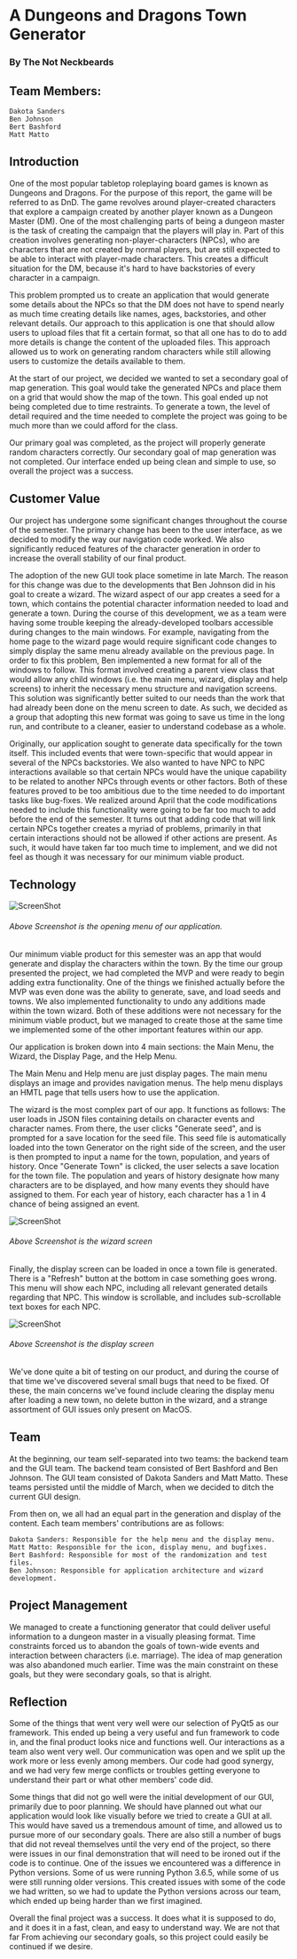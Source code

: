 # A Dungeons and Dragons Town Generator
### By The Not Neckbeards

## Team Members:
	Dakota Sanders
	Ben Johnson
	Bert Bashford
	Matt Matto

## Introduction
One of the most popular tabletop roleplaying board games is known as Dungeons and Dragons.
For the purpose of this report, the game will be referred to as DnD.
The game revolves around player-created characters that explore a campaign created
by another player known as a Dungeon Master (DM). One of the most challenging
parts of being a dungeon master is the task of creating the campaign that the
players will play in. Part of this creation involves generating non-player-characters
(NPCs), who are characters that are not created by normal players, but are still
expected to be able to interact with player-made characters. This creates a
difficult situation for the DM, because it's hard to have backstories of every
character in a campaign.

This problem prompted us to create an application that would generate some
details about the NPCs so that the DM does not have to spend nearly as much time
creating details like names, ages, backstories, and other relevant details.
Our approach to this application is one that should allow users to upload files
that fit a certain format, so that all one has to do to add more details
is change the content of the uploaded files. This approach allowed us to
work on generating random characters while still allowing users to customize the
details available to them.

At the start of our project, we decided we wanted to set a secondary goal of map
generation. This goal would take the generated NPCs and place them on a grid
that would show the map of the town.
This goal ended up not being completed due to time restraints. To generate a
town, the level of detail required and the time needed to complete the project
was going to be much more than we could afford for the class.

Our primary goal was completed, as the project will properly generate random
characters correctly. Our secondary goal of map generation was not completed.
Our interface ended up being clean and simple to use, so overall the project
was a success.

## Customer Value
Our project has undergone some significant changes throughout the course of the
semester. The primary change has been to the user interface, as we decided to
modify the way our navigation code worked. We also significantly reduced features
of the character generation in order to increase the overall stability of our
final product.

The adoption of the new GUI took place sometime in late March. The reason for
this change was due to the developments that Ben Johnson did in his goal to
create a wizard. The wizard aspect of our app creates a seed for a town, which
contains the potential character information needed to load and generate a
town. During the course of this development, we as a team were having some
trouble keeping the already-developed toolbars accessible during changes to the
main windows. For example, navigating from the home page to the wizard page would
require significant code changes to simply display the same menu already available
on the previous page. In order to fix this problem, Ben implemented a new format
for all of the windows to follow. This format involved creating a parent view class
that would allow any child windows (i.e. the main menu, wizard, display and help screens)
to inherit the necessary menu structure and navigation screens. This solution
was significantly better suited to our needs than the work that had already been
done on the menu screen to date. As such, we decided as a group that adopting this
new format was going to save us time in the long run, and contribute to a cleaner,
easier to understand codebase as a whole.

Originally, our application sought to generate data specifically for the town
itself. This included events that were town-specific that would appear in
several of the NPCs backstories. We also wanted to have NPC to NPC interactions
available so that certain NPCs would have the unique capability to be
related to another NPCs through events or other factors. Both of these features
proved to be too ambitious due to the time needed to do important tasks like
bug-fixes. We realized around April that the code modifications needed to include
this functionality were going to be far too much to add before the end of the
semester. It turns out that adding code that will link certain NPCs together
creates a myriad of problems, primarily in that certain interactions should not
be allowed if other actions are present. As such, it would have taken far too
much time to implement, and we did not feel as though it was necessary for our
minimum viable product.

## Technology

![ScreenShot](screenshots/MainMenu.png)
###### Above Screenshot is the opening menu of our application.

Our minimum viable product for this semester was an app that would generate
and display the characters within the town. By the time our group presented the
project, we had completed the MVP and were ready to begin adding extra functionality.
One of the things we finished actually before the MVP was even done was the
ability to generate, save, and load seeds and towns. We also implemented functionality
to undo any additions made within the town wizard. Both of these additions
were not necessary for the minimum viable product, but we managed to create those
at the same time we implemented some of the other important features within
our app.

Our application is broken down into 4 main sections: the Main Menu, the Wizard,
the Display Page, and the Help Menu.

The Main Menu and Help menu are just display pages. The main menu displays an image
and provides navigation menus. The help menu displays an HMTL page that tells users
how to use the application.

The wizard is the most complex part of our app. It functions as follows: The user
loads in JSON files containing details on character events and character names.
From there, the user clicks "Generate seed", and is prompted for a save location
for the seed file. This seed file is automatically loaded into the town Generator
on the right side of the screen, and the user is then prompted to input a name
for the town, population, and years of history. Once "Generate Town" is clicked,
the user selects a save location for the town file. The population and years of
history designate how many characters are to be displayed, and how many events
they should have assigned to them. For each year of history, each character has
a 1 in 4 chance of being assigned an event.

![ScreenShot](screenshots/Wizard.png)
###### Above Screenshot is the wizard screen

Finally, the display screen can be loaded in once a town file is generated.
There is a "Refresh" button at the bottom in case something goes wrong.
This menu will show each NPC, including all relevant generated details regarding
that NPC. This window is scrollable, and includes sub-scrollable text boxes for
each NPC.

![ScreenShot](screenshots/Display.png)
###### Above Screenshot is the display screen

We've done quite a bit of testing on our product, and during the course of that
time we've discovered several small bugs that need to be fixed. Of these,
the main concerns we've found include clearing the display menu after loading
a new town, no delete button in the wizard, and a strange assortment of GUI issues
only present on MacOS.

## Team
At the beginning, our team self-separated into two teams: the backend team and the
GUI team. The backend team consisted of Bert Bashford and Ben Johnson. The GUI team
consisted of Dakota Sanders and Matt Matto. These teams persisted until the middle
of March, when we decided to ditch the current GUI design.

From then on, we all had an equal part in the generation and display of the content.
Each team members' contributions are as follows:

    Dakota Sanders: Responsible for the help menu and the display menu.
    Matt Matto: Responsible for the icon, display menu, and bugfixes.
    Bert Bashford: Responsible for most of the randomization and test files.
    Ben Johnson: Responsible for application architecture and wizard development.

## Project Management
We managed to create a functioning generator that could deliver useful information
to a dungeon master in a visually pleasing format.
Time constraints forced us to abandon the goals of town-wide events and interaction
between characters (i.e. marriage). The idea of map generation was also abandoned
much earlier. Time was the main constraint on these goals, but they were secondary
goals, so that is alright.

## Reflection
Some of the things that went very well were our selection of PyQt5 as our framework.
This ended up being a very useful and fun framework to code in, and the final product
looks nice and functions well. Our interactions as a team also went very well.
Our communication was open and we split up the work more or less evenly among
members. Our code had good synergy, and we had very few merge conflicts or
troubles getting everyone to understand their part or what other members' code did.

Some things that did not go well were the initial development of our GUI, primarily
due to poor planning. We should have planned out what our application would look
like visually before we tried to create a GUI at all. This would have saved us a
tremendous amount of time, and allowed us to pursue more of our secondary goals.
There are also still a number of bugs that did not reveal themselves until the very
end of the project, so there were issues in our final demonstration that will
need to be ironed out if the code is to continue.
One of the issues we encountered was a difference in Python versions. Some of us
were running Python 3.6.5, while some of us were still running older versions.
This created issues with some of the code we had written, so we had to update the
Python versions across our team, which ended up being harder than we first imagined.

Overall the final project was a success. It does what it is supposed to do, and it
does it in a fast, clean, and easy to understand way. We are not that far From
achieving our secondary goals, so this project could easily be continued if we
desire.
